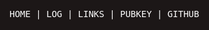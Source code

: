 <style> html, *, body { background-color: hsl(0, 10%, 10%); line-height: 120%; color: white; font-family: monospace, courier; } h1, h2 { color: hsl(100, 50%, 50%); } a { color: #a0a0a0; text-decoration: underline; } a:hover { color: white; } </style>
HOME | LOG | LINKS | PUBKEY | GITHUB

